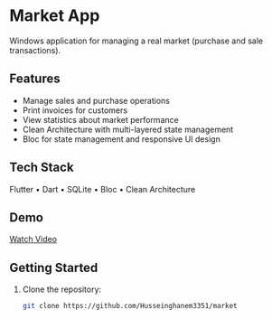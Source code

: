 # Market App
Windows application for managing a real market (purchase and sale transactions).

## Features
- Manage sales and purchase operations
- Print invoices for customers
- View statistics about market performance
- Clean Architecture with multi-layered state management
- Bloc for state management and responsive UI design

## Tech Stack
Flutter • Dart • SQLite • Bloc • Clean Architecture

## Demo
[Watch Video](https://youtu.be/VSPTLRkYdnE)

## Getting Started
1. Clone the repository:
   ```bash
   git clone https://github.com/Husseinghanem3351/market
